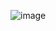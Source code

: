 ![image](https://user-images.githubusercontent.com/104472351/170153685-abad2058-4eb2-453b-91e2-233ff823eb96.png)

